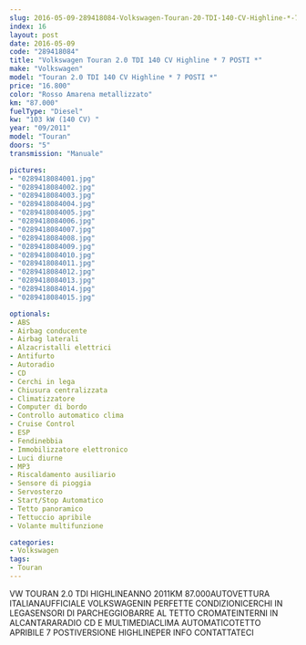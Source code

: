 ```yaml
---
slug: 2016-05-09-289418084-Volkswagen-Touran-20-TDI-140-CV-Highline-*-7-POSTI-*
index: 16
layout: post
date: 2016-05-09
code: "289418084"
title: "Volkswagen Touran 2.0 TDI 140 CV Highline * 7 POSTI *"
make: "Volkswagen"
model: "Touran 2.0 TDI 140 CV Highline * 7 POSTI *"
price: "16.800"
color: "Rosso Amarena metallizzato"
km: "87.000"
fuelType: "Diesel"
kw: "103 kW (140 CV) "
year: "09/2011"
model: "Touran"
doors: "5"
transmission: "Manuale"

pictures:
- "0289418084001.jpg"
- "0289418084002.jpg"
- "0289418084003.jpg"
- "0289418084004.jpg"
- "0289418084005.jpg"
- "0289418084006.jpg"
- "0289418084007.jpg"
- "0289418084008.jpg"
- "0289418084009.jpg"
- "0289418084010.jpg"
- "0289418084011.jpg"
- "0289418084012.jpg"
- "0289418084013.jpg"
- "0289418084014.jpg"
- "0289418084015.jpg"

optionals:
- ABS
- Airbag conducente
- Airbag laterali
- Alzacristalli elettrici
- Antifurto
- Autoradio
- CD
- Cerchi in lega
- Chiusura centralizzata
- Climatizzatore
- Computer di bordo
- Controllo automatico clima
- Cruise Control
- ESP
- Fendinebbia
- Immobilizzatore elettronico
- Luci diurne
- MP3
- Riscaldamento ausiliario
- Sensore di pioggia
- Servosterzo
- Start/Stop Automatico
- Tetto panoramico
- Tettuccio apribile
- Volante multifunzione

categories:
- Volkswagen
tags:
- Touran
---
```

VW TOURAN 2.0 TDI HIGHLINEANNO 2011KM 87.000AUTOVETTURA ITALIANAUFFICIALE VOLKSWAGENIN PERFETTE CONDIZIONICERCHI IN LEGASENSORI DI PARCHEGGIOBARRE AL TETTO CROMATEINTERNI IN ALCANTARARADIO CD E MULTIMEDIACLIMA AUTOMATICOTETTO APRIBILE 7 POSTIVERSIONE HIGHLINEPER INFO CONTATTATECI